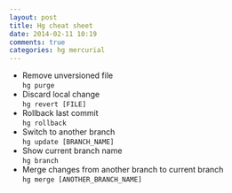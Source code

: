 ```yaml
---
layout: post
title: Hg cheat sheet
date: 2014-02-11 10:19
comments: true
categories: hg mercurial
---
```


* Remove unversioned file  
`hg purge`
* Discard local change  
`hg revert [FILE]`
* Rollback last commit  
`hg rollback`
* Switch to another branch  
`hg update [BRANCH_NAME]`
* Show current branch name  
`hg branch`
* Merge changes from another branch to current branch  
`hg merge [ANOTHER_BRANCH_NAME]`
